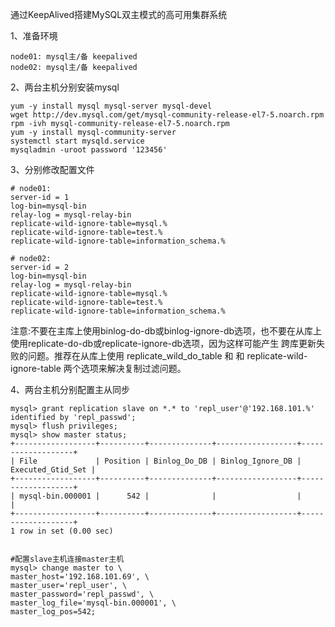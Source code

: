 通过KeepAlived搭建MySQL双主模式的高可用集群系统  

1、准备环境  
```
node01: mysql主/备 keepalived
node02: mysql主/备 keepalived
```  

2、两台主机分别安装mysql  
```
yum -y install mysql mysql-server mysql-devel
wget http://dev.mysql.com/get/mysql-community-release-el7-5.noarch.rpm
rpm -ivh mysql-community-release-el7-5.noarch.rpm
yum -y install mysql-community-server
systemctl start mysqld.service
mysqladmin -uroot password '123456'
```  

3、分别修改配置文件  
```
# node01:
server-id = 1
log-bin=mysql-bin
relay-log = mysql-relay-bin
replicate-wild-ignore-table=mysql.%
replicate-wild-ignore-table=test.%
replicate-wild-ignore-table=information_schema.%

# node02:
server-id = 2
log-bin=mysql-bin
relay-log = mysql-relay-bin
replicate-wild-ignore-table=mysql.%
replicate-wild-ignore-table=test.%
replicate-wild-ignore-table=information_schema.%
```  

注意:不要在主库上使用binlog-do-db或binlog-ignore-db选项，也不要在从库上使用replicate-do-db或replicate-ignore-db选项，因为这样可能产生 跨库更新失败的问题。推荐在从库上使用 replicate_wild_do_table 和 和 replicate-wild-ignore-table  两个选项来解决复制过滤问题。  

4、两台主机分别配置主从同步  
```
mysql> grant replication slave on *.* to 'repl_user'@'192.168.101.%' identified by 'repl_passwd';
mysql> flush privileges;
mysql> show master status;
+------------------+----------+--------------+------------------+-------------------+
| File             | Position | Binlog_Do_DB | Binlog_Ignore_DB | Executed_Gtid_Set |
+------------------+----------+--------------+------------------+-------------------+
| mysql-bin.000001 |      542 |              |                  |                   |
+------------------+----------+--------------+------------------+-------------------+
1 row in set (0.00 sec)


#配置slave主机连接master主机
mysql> change master to \
master_host='192.168.101.69', \
master_user='repl_user', \
master_password='repl_passwd', \
master_log_file='mysql-bin.000001', \
master_log_pos=542;
```  





